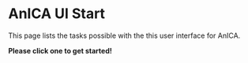 # AnICA UI Start

This page lists the tasks possible with the this user interface for AnICA.

**Please click one to get started!**
